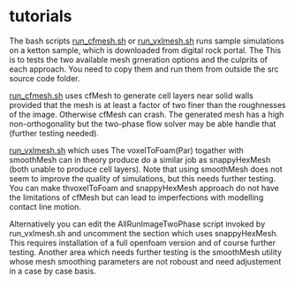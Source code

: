 # tutorials

The bash scripts [run_cfmesh.sh](run_cfmesh.sh)  or
[run_vxlmesh.sh](run_vxlmesh.sh)  runs sample simulations on a ketton
sample, which is downloaded from digital rock portal. The This is to
tests the two available mesh grneration options and the culprits of
each approach.   You need to copy them and run them from outside the
src source code folder.

[run_cfmesh.sh](run_cfmesh.sh) uses cfMesh to generate cell layers near
solid walls provided that the mesh is at least a factor of two finer
than the roughnesses of the image.   Otherwise cfMesh can crash. The
generated mesh has a high non-orthogonality but the two-phase flow
solver may be able handle that (further testing needed).


[run_vxlmesh.sh](run_vxlmesh.sh) which uses The voxelToFoam(Par)
togather with smoothMesh can in theory produce do a similar job as
snappyHexMesh (both unable to produce cell layers). Note that using
smoothMesh does not seem to improve the quality of simulations, but
this needs further testing. You can make thvoxelToFoam and
snappyHexMesh approach do not have the limitations of cfMesh but can
lead to imperfections with modelling contact line motion.

Alternatively you can edit the AllRunImageTwoPhase script invoked by
run_vxlmesh.sh and uncomment the section which uses snappyHexMesh. This
requires installation of a full openfoam version and of course further
testing.  Another area which needs further testing is the smoothMesh utility
whose mesh smoothing parameters are not roboust and need adjustement in
a case by case basis.
